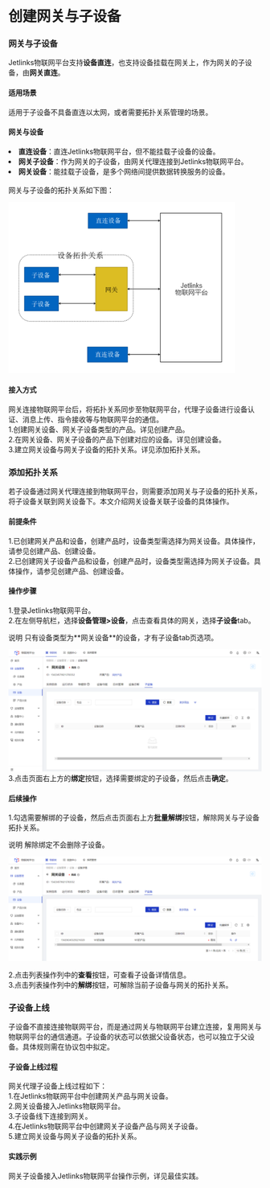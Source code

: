 # 创建网关与子设备

<div class='divider'></div>

### 网关与子设备
Jetlinks物联网平台支持**设备直连**，也支持设备挂载在网关上，作为网关的子设备，由**网关直连**。

#### 适用场景
适用于子设备不具备直连以太网，或者需要拓扑关系管理的场景。

#### 网关与设备
<li><span style='font-weight:600'>直连设备</span>：直连Jetlinks物联网平台，但不能挂载子设备的设备。
<li><span style='font-weight:600'>网关子设备</span>：作为网关的子设备，由网关代理连接到Jetlinks物联网平台。
<li><span style='font-weight:600'>网关设备</span>：能挂载子设备，是多个网络间提供数据转换服务的设备。</li><br />
网关与子设备的拓扑关系如下图：

![](./img/09.png)

#### 接入方式
网关连接物联网平台后，将拓扑关系同步至物联网平台，代理子设备进行设备认证、消息上传、指令接收等与物联网平台的通信。</br>
1.创建网关设备、网关子设备类型的产品。详见<a>创建产品</a>。</br>
2.在网关设备、网关子设备的产品下创建对应的设备。详见<a>创建设备</a>。</br>
3.建立网关设备与网关子设备的拓扑关系。详见<a>添加拓扑关系</a>。<br />


### 添加拓扑关系
若子设备通过网关代理连接到物联网平台，则需要添加网关与子设备的拓扑关系，将子设备关联到网关设备下。本文介绍网关设备关联子设备的具体操作。<br />

#### 前提条件
1.已创建网关产品和设备，创建产品时，设备类型需选择为网关设备。具体操作，请参见<a>创建产品、创建设备</a>。</br>
2.已创建网关子设备产品和设备，创建产品时，设备类型需选择为网关子设备。具体操作，请参见<a>创建产品、创建设备</a>。</br>

#### 操作步骤
1.<a>登录</a>Jetlinks物联网平台。</br>
2.在左侧导航栏，选择**设备管理>设备**，点击查看具体的网关，选择**子设备**tab。</br>
<div class='explanation primary'>
  <span class='iconfont icon-bangzhu explanation-icon'></span>
  <span class='explanation-title font-weight'>说明</span>
  只有设备类型为**网关设备**的设备，才有子设备tab页选项。
</div>

![](./img/10.png)
3.点击页面右上方的**绑定**按钮，选择需要绑定的子设备，然后点击**确定**。</br>


#### 后续操作
1.勾选需要解绑的子设备，然后点击页面右上方**批量解绑**按钮，解除网关与子设备拓扑关系。</br>
<div class='explanation primary'>
  <span class='iconfont icon-bangzhu explanation-icon'></span>
  <span class='explanation-title font-weight'>说明</span>
解除绑定不会删除子设备。
</div>


![](./img/11.png)

2.点击列表操作列中的**查看**按钮，可查看子设备详情信息。</br>
3.点击列表操作列中的**解绑**按钮，可解除当前子设备与网关的拓扑关系。</br>

### 子设备上线

子设备不直接连接物联网平台，而是通过网关与物联网平台建立连接，复用网关与物联网平台的通信通道。子设备的状态可以依据父设备状态，也可以独立于父设备。具体规则需在协议包中拟定。

#### 子设备上线过程
网关代理子设备上线过程如下：</br>
1.在Jetlinks物联网平台中创建网关产品与网关设备。</br>
2.网关设备接入Jetlinks物联网平台。</br>
3.子设备线下连接到网关。</br>
4.在Jetlinks物联网平台中创建网关子设备产品与网关子设备。</br>
5.建立网关设备与网关子设备的拓扑关系。</br>

#### 实践示例
网关子设备接入Jetlinks物联网平台操作示例，详见<a>最佳实践</a>。
</div>